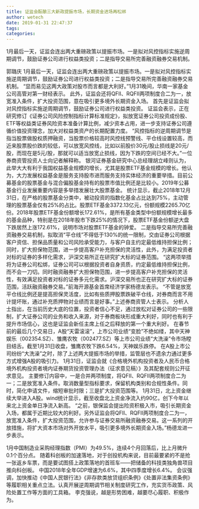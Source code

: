 ```yaml
---
title: 证监会酝酿三大新政提振市场，长期资金进场再松绑
author: wetech
date: 2019-01-31 22:47:37
tags: 
categories: 
---
```

1月最后一天，证监会连出两大重磅政策以提振市场。一是拟对风控指标实施逆周期调节，鼓励证券公司进行权益类投资；二是指导交易所完善融资融券交易机制。
<!-- more -->
郭璐庆
1月最后一天，证监会连出两大重磅政策以提振市场。一是拟对风控指标实施逆周期调节，鼓励证券公司进行权益类投资；二是指导交易所完善融资融券交易机制。
“显而易见这两大政策对股市而言都是大利好。”1月31晚间，华南一家基金公司高管对第一财经表示。
此外，证监会还将QFII、RQFII两项制度合二为一，放宽准入条件，扩大投资范围，意在吸引更多境外长期资金入场。
首先是证监会拟对风控指标实施逆周期调节，鼓励证券公司进行权益类投资。
证监会表示，正在研究修订《证券公司风险控制指标计算标准规定》，拟放宽证券公司投资成份股、ETF等权益类证券风险资本准备计算比例，减少资本占用，进一步支持证券公司遵循价值投资理念，加大对权益类资产的长期配置力度。
“风控指标的逆周期调节是指当股票做股权质押融资，当股票价格较高时风控线预警线、平仓线设置较高，而近来股票股价跌的较低，可以放宽风控线，比如以前股价30元/股止损线是20元/股，而现在是5元/股，那就可以适当放宽止损线，因为下跌的空间已经不大。”一位券商资管投资人士向记者解释称。
银河证券基金研究中心总经理胡立峰则认为，此举大大有利于我国权益基金规模的增长，尤其是股票ETF基金规模的增长。他认为，大力发展权益基金是服务支持股市进而服务支持实体经济的重要举措。目前公募基金的股票基金与混合偏股基金持有的股票市值比例还是比较小。2019年公募基金行业发展重要内容是多举措发展壮大股票基金。
统计显示，截止2018年12月31日，在严格的股票基金分类中，被动投资的指数化基金占比达到75%，主动管理的股票基金仅有25%的占比。股票ETF基金3372.13亿元，份额规模2265.70亿份。2018年股票ETF基金份额增长172.61%，是所有基金类型中份额规模增长最多的基金品种，特别是在2018年股市下跌25%的情况下，股票ETF基金份额逆大盘下跌居然上涨172.61%，说明市场对股票ETF基金的钟爱。
二是指导交易所完善融资融券交易机制，拟取消“平仓线”不得低于130%的统一限制，交由证券公司根据客户资信、担保品质量和公司风险承受能力，与客户自主约定最低维持担保比例；同时，扩大担保物范围，进一步提高客户补充担保的灵活性，此外，为满足投资者对标的证券的多样化需求，沪深交易所正在研究扩大标的证券范围。
“这两项举措将为证券公司松绑，证券公司可以根据投资者自身资质，约定最低维持担保比例，而不会一刀切。同时融资融券扩大担保物范围，进一步提高客户补充担保的灵活性，有效满足投资者对标的证券多元化需求。沪深交易所也正在研究扩大标的证券范围，活跃融资融券交易。”前海开源基金首席经济学家杨德龙表示。
“不管是放宽平仓线比例还是提高担保灵活度，比如有些质押股票跌破平仓线，对券商而言不用计提坏账，通过补充质押物对业绩而言是好事。”上述券商资管人士表示。
分析人士指出，在当前历史大底的位置，投资者信心不足，通过放松对证券公司的一些限制，扩大证券公司的业务和收入来源，对于券商板块形成重大利好，同时也有利于提升市场信心，这也是证监会新任主席上任之后释放的第一个重大利好。
在春节前的最后几个交易日，A股“天雷滚滚”，上市公司业绩“变脸”不绝如缕，其中天神娱乐（002354.SZ）、雏鹰农牧（002477.SZ）等上市公司业绩“大洗澡”令市场瞠目结舌。截至1月31日收盘，雏鹰农牧下跌6.54%，天神娱乐跌停。
在A股上市公司纷纷“大洗澡”之时，除了上述两大提振市场的举措，监管层也不遗余力通过更多方式增强A股的吸引力。
1月31日，证监会就《合格境外机构投资者及人民币合格境外机构投资者境内证券期货投资管理办法（征求意见稿）》及其配套规则公开征求意见。
主要修订内容中，一是合并两项制度，将QFII、RQFII两项制度合二为一；二是放宽准入条件。取消数量型指标要求，保留机构类别和合规性条件。同时，简化申请文件，缩短审批时限；三是扩大投资范围等。
1月31日，北上资金继续大举进入A股。wind统计显示，截至收盘北上资金净流入约90亿，创下今年以来北上资金单日净流入新高。
“之前，银保监会提出险资积极入市，吸引长期资金入场，都属于近期比较大的利好。另外证监会将QFII、RQFII两项制度合二为一，放宽准入条件，扩大投资范围，允许参与证券交易所融资融券交易。这一系列的开放措施，将扩大资本市场对外开放水平，吸引更多境外长期资金入场。”杨德龙进一步表示。
 
 
1月中国制造业采购经理指数（PMI）为49.5%，连续4个月回落后，比上月微升0.1个百分点。
随着科创板的加速落地，对于创投机构来说，目前最要紧的不是抢一张返乡车票，而是要试图搭上政策落地的首班车——把储备的科技类独角兽项目推向科创板。
中国2018年全年GDP增速为6.6%，其中四季度增长6.4%。
会议强调，加快推动《中国人民银行法》《非存款类放贷组织条例》《处置非法集资条例》等履职相关重点立法。认真开展逆周期调节相关制度研究工作，充实货币政策、风险处置工作等方面的工具箱。
李克强说，越是形势困难，越要尽心履职、积极作为。

